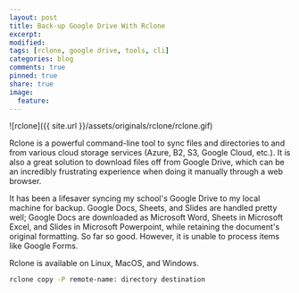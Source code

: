 ```yaml
---
layout: post
title: Back-up Google Drive With Rclone
excerpt:
modified:
tags: [rclone, google drive, tools, cli]
categories: blog
comments: true
pinned: true
share: true
image:
  feature:
---
```


![rclone]({{ site.url }}/assets/originals/rclone/rclone.gif)

Rclone is a powerful command-line tool to sync files and directories to and from various cloud storage services (Azure, B2, S3, Google Cloud, etc.). It is also a great solution to download files off from Google Drive, which can be an incredibly frustrating experience when doing it manually through a web browser.

It has been a lifesaver syncing my school's Google Drive to my local machine for backup. Google Docs, Sheets, and Slides are handled pretty well; Google Docs are downloaded as Microsoft Word, Sheets in Microsoft Excel, and Slides in Microsoft Powerpoint, while retaining the document's original formatting. So far so good. However, it is unable to process items like Google Forms.

Rclone is available on Linux, MacOS, and Windows.

```bash
rclone copy -P remote-name: directory destination
```
